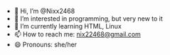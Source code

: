 - 👋 Hi, I’m @Nixx2468
- 👀 I’m interested in programming, but very new to it
- 🌱 I’m currently learning HTML, Linux
- 📫 How to reach me: nix22468@gmail.com
- 😄 Pronouns: she/her
